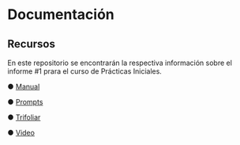 # Documentación

## Recursos

En este repositorio se encontrarán la respectiva información sobre el informe #1 prara el curso de Prácticas Iniciales.

&#9679; [Manual](Manual.pdf)

&#9679; [Prompts](Promts.pdf)

&#9679; [Trifoliar](Trifoliar.pdf)

&#9679; [Video](https://www.youtube.com/watch?v=wUgV5DF3pUU)
